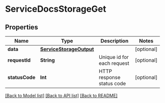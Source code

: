 # ServiceDocsStorageGet

## Properties
Name | Type | Description | Notes
------------ | ------------- | ------------- | -------------
**data** | [**ServiceStorageOutput**](ServiceStorageOutput.md) |  | [optional] 
**requestId** | **String** | Unique id for each request | [optional] 
**statusCode** | **Int** | HTTP response status code | [optional] 

[[Back to Model list]](../README.md#documentation-for-models) [[Back to API list]](../README.md#documentation-for-api-endpoints) [[Back to README]](../README.md)


